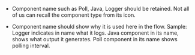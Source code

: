 
- Component name such as Poll, Java, Logger should be retained. Not all of us can recall the component type from its icon.

- Component name should show why it is used here in the flow. Sample: Logger indicates in name what it logs. Java component in its name, shows what output it generates. Poll component in its name shows polling interval.

